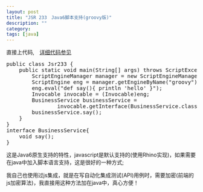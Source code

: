 ```yaml
---
layout: post
title: "JSR 233　Java6脚本支持(groovy版)"
description: ""
category: 
tags: [java]
---
```


直接上代码,　[详细代码参见](https://github.com/agileluo/groovy_learn/blob/master/src/groovylib/integrating/Jsr233.java)
<pre>
public class Jsr233 {
	public static void main(String[] args) throws ScriptException {
		ScriptEngineManager manager = new ScriptEngineManager();
		ScriptEngine eng = manager.getEngineByName("groovy");
		eng.eval("def say(){ println 'hello' }");
		Invocable invocable = (Invocable)eng;
		BusinessService businessService = 
				invocable.getInterface(BusinessService.class);
		businessService.say();
	}
}
interface BusinessService{
	void say();
}
</pre>

这是Java6原生支持的特性，javascript是默认支持的(使用Rhino实现)，如果需要在java中加入脚本语言支持，这是很好的一种方式;  

我自己也使用过js集成，就是在写自动化集成测试(API)用例时，需要加密(前端的js加密算法)，我直接用这种方法加在java中，真心方便！

